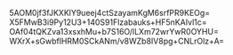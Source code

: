 5AOM0jf3fJKXKlY9ueej4ctSzayamKgM6srfPR9KEOg=
X5FMwB3i9Py12U3+140S91Flzabauks+HF5nKAIvl1c=
OAf04tQKZva13xsxhMu+b7S16O/lLXm72wrYwR0OYHU=
WXrX+sGwbflHRM0SCkANm/v8WZb8IV8pg+CNLrOlz+A=
